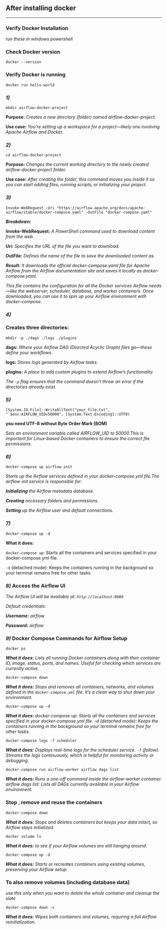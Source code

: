 ## After installing docker
---
### Verify Docker Installation

_run these in windows powershell_

### Check Docker version


```
docker --version
```
### Verify Docker is running
```
docker run hello-world
```
### ___1)___
```
mkdir airflow-docker-project
```
__Purpose:__ _Creates a new directory (folder) named airflow-docker-project._

__Use case:__ _You're setting up a workspace for a project—likely one involving Apache Airflow and Docker._

### ___2)___
```
cd airflow-docker-project
```
__Purpose:__ _Changes the current working directory to the newly created airflow-docker-project folder._

__Use case:__ _After creating the folder, this command moves you inside it so you can start adding files, 
running scripts, or initializing your project._

### ___3)___
```
Invoke-WebRequest -Uri "https://airflow.apache.org/docs/apache-airflow/stable/docker-compose.yaml" -OutFile "docker-compose.yaml"
```
___Breakdown:___

__Invoke-WebRequest:__ _A PowerShell command used to download content from the web._

__Uri:__ _Specifies the URL of the file you want to download._

__OutFile:__  _Defines the name of the file to save the downloaded content as._

___Result:___
_It downloads the official docker-compose.yaml file for Apache Airflow from the Airflow documentation site and saves it locally as docker-compose.yaml._

_This file contains the configuration for all the Docker services Airflow needs—like the webserver, scheduler, database, and worker containers. Once downloaded, you can use it to spin up your Airflow environment with docker-compose._

### ___4)___

### Creates three directories:
```
mkdir -p ./dags ./logs ./plugins
```

__dags:__ _Where your Airflow *DAG (Directed Acyclic Graph)* files go—these define your workflows._

__logs:__ _Stores logs generated by Airflow tasks._

__plugins:__ _A place to add custom plugins to extend Airflow’s functionality._

_The `-p` flag ensures that the command doesn’t throw an error if the directories already exist._

### ___5)___
```
[System.IO.File]::WriteAllText("your_file.txt", "`$env:AIRFLOW_UID=50000", [System.Text.Encoding]::UTF8)
```
 **you need UTF-8 without Byte Order Mark (BOM)**
 
_Sets an environment variable called AIRFLOW_UID to 50000.This is important for Linux-based Docker containers to ensure the correct file permissions._

### ___6)___
```
docker-compose up airflow-init
```
_Starts up the Airflow services defined in your docker-compose.yml file.The airflow-init service is responsible for:_

___Initializing___ _the Airflow metadata database._

___Creating___ _necessary folders and permissions._

___Setting___ _up the Airflow user and default connections._

### ___7)___
```
docker-compose up -d
```
**What it does:**

`docker-compose up`: Starts all the containers and services specified in your docker-compose.yml file.

`-d` (detached mode): Keeps the containers running in the background so your terminal remains free for other tasks.

### ___8)___ __Access the Airflow UI__

_The Airflow UI will be available at: ```http://localhost:8080```_

_Default credentials:_

___Username:___   _airflow_

___Password:___   _airflow_




### ___9)___  __Docker Compose Commands for Airflow Setup__


```
docker ps
```
___What it does:___ _Lists all running Docker containers along with their container ID, image, status, ports, and names. Useful for checking which services are currently active._

```
docker-compose down
```
___What it does:___ _Stops and removes all containers, networks, and volumes defined in the `docker-compose.yml` file. It’s a clean way to shut down your environment._
```
docker-compose up -d
```
___What it does:___ _docker-compose up: Starts all the containers and services specified in your docker-compose.yml file. -d (detached mode): Keeps the containers running in the background so your terminal remains free for other tasks._
```
docker-compose logs -f scheduler
```
___What it does:___ _Displays real-time logs for the scheduler service. `-f` (follow): Streams the logs continuously, which is helpful for monitoring activity or debugging._
```
docker-compose run airflow-worker airflow dags list
```
___What it does:___ _Runs a one-off command inside the airflow-worker container. airflow dags list: Lists all DAGs currently available in your Airflow environment._


### Stop , remove and reuse the  containers
```
docker-compose down
```
___What it does:___ _Stops and deletes containers but keeps your data intact, so Airflow stays initialized._
```
docker volume ls
```
___What it does:___ _to see if your Airflow volumes are still hanging around._
```
docker-compose up -d
```
___What it does:___ _Starts or recreates containers using existing volumes, preserving your Airflow setup._

### To also remove volumes (including database data)
_use this only when you want to delete the whole container and cleanup the slate_ 
```
docker-compose down -v
```
___What it does:___ _Wipes both containers and volumes, requiring a full Airflow reinitialization._
